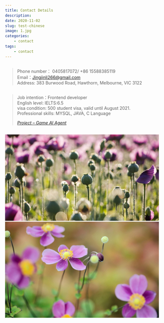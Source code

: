 ```yaml
---
title: Contact Details
description: 
date: 2020-11-02
slug: test-chinese
image: 1.jpg
categories:
    - contact
tags:
    - contact
---
```


## 

>Phone number：	0405817072/ +86 15588385119   
>Email：Jingjinli266@gmail.com   
>Address: 383 Burwood Road, Hawthorn, Melbourne, VIC 3122   

## 
>Job intention：Frontend developer   
> English level: IELTS:6.5    
>  visa condition: 500 student visa, valid until August 2021.     
> Professional skills: MYSQL, JAVA, C Language  
> 
> *[Project – Game AI Agent](https://www.youtube.com/watch?v=VDc3eCZPPkc)*

## 

![1](1.jpg)  ![2](3.jpg) 